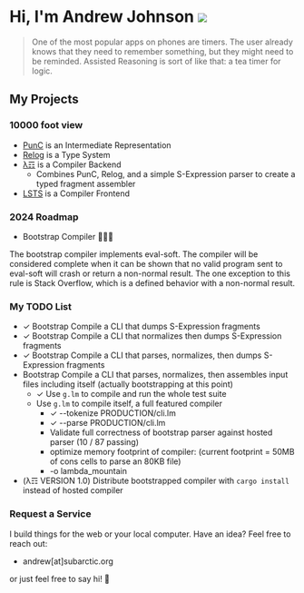 # Hi, I'm Andrew Johnson ![](https://komarev.com/ghpvc/?username=andrew-johnson-4)

> One of the most popular apps on phones are timers. The user already knows that they need to remember something, but they might need to be reminded. Assisted Reasoning is sort of like that: a tea timer for logic.

## My Projects

### 10000 foot view

* [PunC](https://github.com/andrew-johnson-4/PunCalculus) is an Intermediate Representation
* [Relog](https://github.com/andrew-johnson-4/InPlace) is a Type System
* [λ☶](https://github.com/andrew-johnson-4/-) is a Compiler Backend
  * Combines PunC, Relog, and a simple S-Expression parser to create a typed fragment assembler
* [LSTS](https://github.com/andrew-johnson-4/LSTS) is a Compiler Frontend

### 2024 Roadmap

* Bootstrap Compiler 🥳🎉🎁

The bootstrap compiler implements eval-soft.
The compiler will be considered complete when it can be shown that no valid program sent to eval-soft will crash or return a non-normal result.
The one exception to this rule is Stack Overflow, which is a defined behavior with a non-normal result.

### My TODO List

* ✓ Bootstrap Compile a CLI that dumps S-Expression fragments
* ✓ Bootstrap Compile a CLI that normalizes then dumps S-Expression fragments
* ✓ Bootstrap Compile a CLI that parses, normalizes, then dumps S-Expression fragments
* Bootstrap Compile a CLI that parses, normalizes, then assembles input files including itself (actually bootstrapping at this point)
  * ✓ Use `g.lm` to compile and run the whole test suite
  * Use `g.lm` to compile itself, a full featured compiler
    * ✓ --tokenize PRODUCTION/cli.lm
    * ✓ --parse PRODUCTION/cli.lm
    * Validate full correctness of bootstrap parser against hosted parser (10 / 87 passing)
    * optimize memory footprint of compiler: (current footprint = 50MB of cons cells to parse an 80KB file)
    * -o lambda_mountain
* (λ☶ VERSION 1.0) Distribute bootstrapped compiler with `cargo install` instead of hosted compiler

### Request a Service

I build things for the web or your local computer. Have an idea? Feel free to reach out:
* andrew[at]subarctic.org

or just feel free to say hi! 👋
